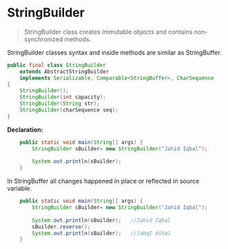 # StringBuilder
>StringBuilder class creates immutable objects and contains non-synchronized methods.

StringBuilder classes syntax and inside methods are similar as StringBuffer.
```java
public final class StringBuilder
    extends AbstractStringBuilder
    implements Serializable, Comparable<StringBuffer>, CharSequence
{
	StringBuilder();
	StringBuilder(int capacity);
	StringBuilder(String str);
	StringBuilder(charSequence seq);
}	
```

**Declaration:**

```java
	public static void main(String[] args) {
		StringBuilder sBuilder= new StringBuilder("Jahid Iqbal");
		
		System.out.println(sBuilder);
	}
```
In StringBuffer all changes happened in place or reflected in source variable.

```java
	public static void main(String[] args) {
		StringBuilder sBuilder= new StringBuilder("Jahid Iqbal");
		
		System.out.println(sBuilder);	//Jahid Iqbal
		sBuilder.reverse();
		System.out.println(sBuilder);	//labqI dihaJ
	}
```
